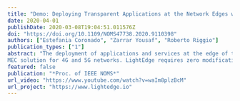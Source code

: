 ```yaml
---
title: "Demo: Deploying Transparent Applications at the Network Edges with LightEdge"
date: 2020-04-01
publishDate: 2020-03-08T19:04:51.011576Z
doi: "https://doi.org/10.1109/NOMS47738.2020.9110398"
authors: ["Estefania Coronado", "Zarrar Yousaf", "Roberto Riggio"]
publication_types: ["1"]
abstract: "The deployment of applications and services at the edge of the mobile network under the Multi-access Edge Computing (MEC) paradigm is an excellent option when strict latency requirements must be satisfied. In this work we introduce LightEdge, a lightweight, ETSI-compliant transparent
MEC solution for 4G and 5G networks. LightEdge requires zero modifications to the operator’s environment During the demo we will demonstrate how a typical web application can be offloaded to a MEC-enabled 5G network without impairing the effectiveness of the application."
featured: false
publication: "*Proc. of IEEE NOMS*"
url_video: "https://www.youtube.com/watch?v=waIm8plzBcM"
url_project: "https://www.lightedge.io"
---
```


